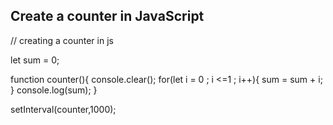 ## Create a counter in JavaScript

<!-- We have already covered this in the second lesson, but as an easy recap try to code a counter in Javascript
It should go up as time goes by in intervals of 1 second 
 -->
// creating a counter in js 

let sum = 0;

function counter(){
   console.clear();
   for(let i = 0 ; i <=1 ; i++){
    sum = sum + i;
  }
  console.log(sum);
}

setInterval(counter,1000);
